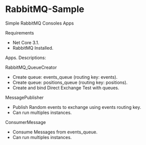 # RabbitMQ-Sample
Simple RabbitMQ Consoles Apps

Requirements
- Net Core 3.1.
- RabbitMQ Installed.

Apps. Descriptions:

RabbitMQ_QueueCreator
- Create queue: events_queue (routing key: events).
- Create queue: positions_queue (routing key: positions).
- Create and bind Direct Exchange Test with queues.

MessagePublisher
- Publish Random events to exchange using events routing key.
- Can run multiples instances.

ConsumerMessage
- Consume Messages from events_queue.
- Can run multiples instances.
